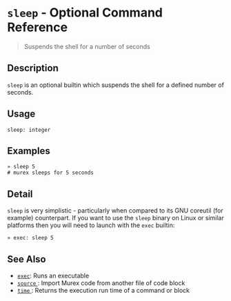 # `sleep` - Optional Command Reference

> Suspends the shell for a number of seconds

## Description

`sleep` is an optional builtin which suspends the shell for a defined number
of seconds.

## Usage

    sleep: integer

## Examples

    » sleep 5
    # murex sleeps for 5 seconds

## Detail

`sleep` is very simplistic - particularly when compared to its GNU coreutil
(for example) counterpart. If you want to use the `sleep` binary on Linux
or similar platforms then you will need to launch with the `exec` builtin:

    » exec: sleep 5

## See Also

- [`exec`](../exec.md):
  Runs an executable
- [`source` ](../source.md):
  Import Murex code from another file of code block
- [`time` ](../time.md):
  Returns the execution run time of a command or block
